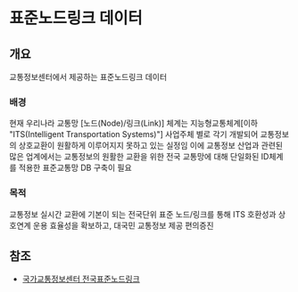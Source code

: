# 표준노드링크 데이터

## 개요

교통정보센터에서 제공하는 표준노드링크 데이터

### 배경

현재 우리나라 교통망 [노드(Node)/링크(Link)] 체계는 지능형교통체계[이하 "ITS(Intelligent Transportation Systems)"] 사업주체 별로 각기 개발되어 교통정보의 상호교환이 원활하게 이루어지지 못하고 있는 실정임
이에 교통정보 산업과 관련된 많은 업계에서는 교통정보의 원활한 교환을 위한 전국 교통망에 대해 단일화된 ID체계를 적용한 표준교통망 DB 구축이 필요

### 목적

교통정보 실시간 교환에 기본이 되는 전국단위 표준 노드/링크를 통해 ITS 호환성과 상호연계 운용 효율성을 확보하고, 대국민 교통정보 제공 편의증진


## 참조

- [국가교통정보센터 전국표준노드링크](https://www.its.go.kr/nodelink/nodelinkRef)